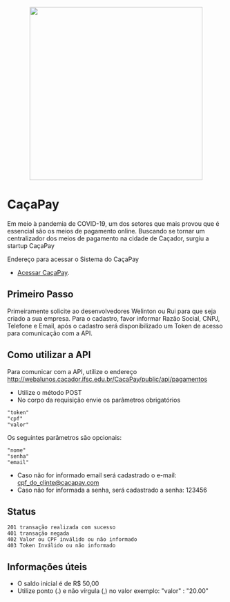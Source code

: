 <p align="center"><img src="https://res.cloudinary.com/dtfbvvkyp/image/upload/v1566331377/laravel-logolockup-cmyk-red.svg" width="400"></p>


# CaçaPay

Em meio à pandemia de COVID-19, um dos setores que mais provou que é essencial são os meios de pagamento online. Buscando se tornar um centralizador dos meios de pagamento na cidade de Caçador, surgiu a startup CaçaPay

Endereço para acessar o Sistema do CaçaPay
- [Acessar CaçaPay](http://webalunos.cacador.ifsc.edu.br/CacaPay).


## Primeiro Passo

Primeiramente solicite ao desenvolvedores Welinton ou Rui para que seja criado a sua empresa. Para o cadastro, favor informar Razão Social, CNPJ, Telefone e Email, após o cadastro será disponibilizado um Token de acesso para comunicação com a API.

## Como utilizar a API

Para comunicar com a API, utilize o endereço http://webalunos.cacador.ifsc.edu.br/CacaPay/public/api/pagamentos
- Utilize o método POST 
- No corpo da requisição envie os parâmetros obrigatórios 
```
"token"
"cpf" 
"valor"
```

Os seguintes parâmetros são opcionais:
```
"nome"
"senha"
"email"
```

- Caso não for informado email será cadastrado o e-mail: cpf_do_clinte@cacapay.com 
- Caso não for informada a senha, será cadastrado a senha: 123456 

## Status

```
201 transação realizada com sucesso 
401 transação negada
402 Valor ou CPF inválido ou não informado
403 Token Inválido ou não informado
```

## Informações úteis

- O saldo inicial é de R$ 50,00
- Utilize ponto (.) e não vírgula (,) no valor exemplo: "valor" : "20.00"
